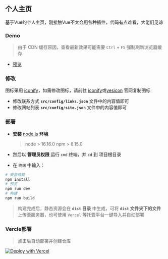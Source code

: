 ## 个人主页

基于Vue的个人主页，刚接触Vue不太会用各种插件，代码有点难看，大佬们见谅

### Demo

>由于 CDN 缓存原因，查看最新效果可能需要 `Ctrl` + `F5` 强制刷新浏览器缓存

- [预览](https://bsgun.cn)

### 修改

图标采用 [iconify](https://iconify.design/)，如需修改图标，请前往 [iconify](https://iconify.design/)或[yesicon](https://yesicon.app/) 官网复制图标

- 修改联系方式 **`src/config/links.json`** 文件中的内容值即可
- 修改网站列表 **`src/config/site.json`** 文件中的内容值即可

### 部署

* **安装** [node.js](https://nodejs.org/zh-cn/) **环境**

  > node > 16.16.0
  > npm > 8.15.0

* 然后以 **管理员权限** 运行 `cmd` 终端，并 `cd` 到 项目根目录
* 在 `终端` 中输入：

```bash
# 安装依赖
npm install
# 预览
npm run dev
# 构建
npm run build
```
> 构建完成后，静态资源会在 **`dist` 目录** 中生成，可将 **`dist` 文件夹下的文件**上传至服务器，也可使用 `Vercel` 等托管平台一键导入并自动部署

### Vercle部署

>点击后自动部署并创建仓库

[![Deploy with Vercel](https://vercel.com/button)](https://vercel.com/new/clone?repository-url=https://github.com/JLinMr/Home-Vue&repository-name=Home-Vue)
